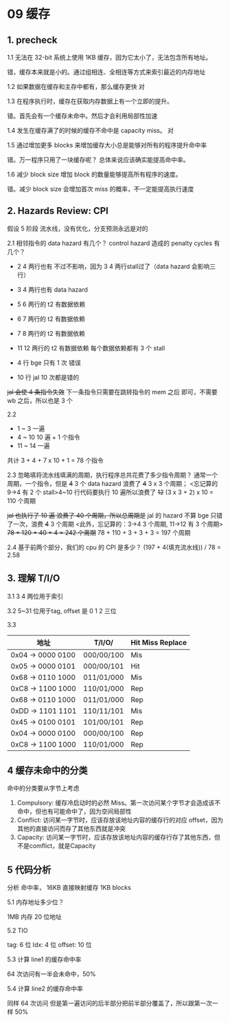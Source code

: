 # 09 缓存

## 1. precheck

1.1 无法在 32-bit 系统上使用 1KB 缓存，因为它太小了，无法包含所有地址。

错，缓存本来就是小的。通过组相连、全相连等方式来索引最近的内存地址

1.2 如果数据在缓存和主存中都有，那么缓存更快 对

1.3 在程序执行时，缓存在获取内存数据上有一个立即的提升。

错。首先会有一个缓存未命中。然后才会利用局部性加速

1.4 发生在缓存满了的时候的缓存不命中是 capacity miss。 对

1.5 通过增加更多 blocks 来增加缓存大小总是能够对所有的程序提升命中率

错。万一程序只用了一块缓存呢？ 总体来说应该确实能提高命中率。

1.6 减少 block size 增加 block 的数量能够提高所有程序的速度。

错。减少 block size 会增加首次 miss 的概率，不一定能提高执行速度

## 2. Hazards Review: CPI
假设 5 阶段 流水线，没有优化，分支预测永远是对的

2.1 相邻指令的 data hazard 有几个？ control hazard 造成的 penalty cycles 有几个？

* 2 4 两行也有 不过不影响，因为 3 4 两行stall过了（data hazard 会影响三行）
* 3 4 两行也有 data hazard
* 5 6 两行的 t2 有数据依赖
* 6 7 两行的 t2 有数据依赖
* 7 8 两行的 t2 有数据依赖
* 11 12 两行的 t2 有数据依赖
每个数据依赖都有 3 个 stall

* 4 行 bge 只有 1 次 错误
* 10 行 jal 10 次都是错的

~~jal 会使 4 条指令失效~~ 下一条指令只需要在跳转指令的 mem 之后 即可，不需要 wb 之后，所以也是 3 个

2.2 
* 1  ~ 3  一遍
* 4  ~ 10 10 遍 + 1 个指令
* 11 ~ 14  一遍

共计 3 + 4 + 7 x 10 + 1 = 78 个指令

2.3 忽略填将流水线填满的周期，执行程序总共花费了多少指令周期？
通常一个周期，一个指令，但是 ~~4~~ 3 个 data hazard 浪费了 ~~4~~ 3 x 3 个周期； <忘记算的 9->4 有 2 个 stall>4~10 行代码要执行 10 遍所以浪费了 ~~12~~ (3 x 3 + 2) x 10 = 110 个周期

~~jal 也执行了 10 遍 浪费了 40 个周期，所以总周期是~~ jal 的 hazard 不算
bge 只错了一次，浪费 ~~4~~ 3 个周期
<此外，忘记算的：3->4 3 个周期, 11->12 有 3 个周期>
~~78 + 120 + 40 + 4 = 242 个周期~~
78 + 110 + 3 + 3 + 3 = 197 个周期

2.4 基于前两个部分，我们的 cpu 的 CPI 是多少？
(197 + 4(填充流水线)) / 78 = 2.58

## 3. 理解 T/I/O

3.1 3 4 两位用于索引

3.2 5~31 位用于tag, offset 是 0 1 2 三位

3.3

|地址              |T/I/O/    | Hit Miss Replace|
|---              |---       |---|
|0x04 -> 0000 0100|000/00/100|Mis| compulsory
|0x05 -> 0000 0101|000/00/101|Hit| 
|0x68 -> 0110 1000|011/01/000|Mis| compulsory
|0xC8 -> 1100 1000|110/01/000|Rep| conflict
|0x68 -> 0110 1000|011/01/000|Rep| ~~conflict~~ capacity
|0xDD -> 1101 1101|110/11/101|Mis| compulsory
|0x45 -> 0100 0101|101/00/101|Rep| ~~conflict~~ compulsory
|0x04 -> 0000 0100|000/00/100|Rep| ~~conflict~~ capacity
|0xC8 -> 1100 1000|110/01/000|Rep| ~~conflict~~ capacity
 
 
 ## 4 缓存未命中的分类
 命中的分类要从字节上考虑

1. Compulsory: 缓存冷启动时的必然 Miss。第一次访问某个字节才会造成该不命中，但也有可能命中了，因为空间局部性
2. Conflict: 访问某一字节时，应该存放该地址内容的缓存行的对应 offset，因为其他的直接访问而存了其他东西就是冲突
3. Capacity: 访问某一字节时，应该存放该地址内容的缓存行存了其他东西，但不是comflict，就是Capacity


## 5 代码分析
分析 命中率， 16KB 直接映射缓存 1KB blocks

5.1 内存地址多少位？

1MB 内存 20 位地址

5.2 TIO

tag: 6 位
Idx: 4 位
offset: 10 位

5.3 计算 line1 的缓存命中率

64 次访问有一半会未命中，50%

5.4 计算 line2 的缓存命中率

同样 64 次访问 但是第一遍访问的后半部分把前半部分覆盖了，所以跟第一次一样 50%